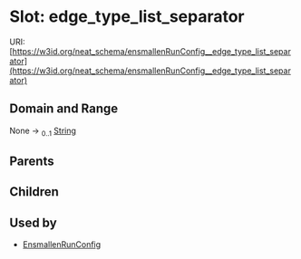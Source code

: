 
# Slot: edge_type_list_separator




URI: [https://w3id.org/neat_schema/ensmallenRunConfig__edge_type_list_separator](https://w3id.org/neat_schema/ensmallenRunConfig__edge_type_list_separator)


## Domain and Range

None &#8594;  <sub>0..1</sub> [String](types/String.md)

## Parents


## Children


## Used by

 * [EnsmallenRunConfig](EnsmallenRunConfig.md)
